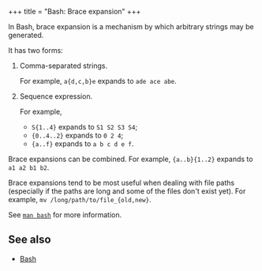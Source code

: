 +++
title = "Bash: Brace expansion"
+++

In Bash, brace expansion is a mechanism by which arbitrary strings may be generated.

It has two forms:

1. Comma-separated strings.

   For example, `a{d,c,b}e` expands to `ade ace abe`.

2. Sequence expression.

   For example,

   - `S{1..4}` expands to `S1 S2 S3 S4`;
   - `{0..4..2}` expands to `0 2 4`;
   - `{a..f}` expands to `a b c d e f`.

Brace expansions can be combined. For example, `{a..b}{1..2}` expands to `a1 a2 b1 b2`.

Brace expansions tend to be most useful when dealing with file paths (especially if the paths are long and some of the files don't exist yet). For example, `mv /long/path/to/file_{old,new}`.

See [`man bash`](https://www.man7.org/linux/man-pages/man1/bash.1.html) for more information.

## See also

- [Bash](@/notes/Bash.md)
